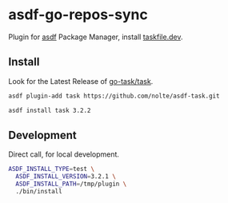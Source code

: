 # asdf-go-repos-sync
Plugin for [asdf](https://github.com/asdf-vm/asdf) Package Manager, install [taskfile.dev](https://taskfile.dev/#/).

## Install

Look for the Latest Release of [go-task/task](https://github.com/go-task/task/releases).

```sh
asdf plugin-add task https://github.com/nolte/asdf-task.git

asdf install task 3.2.2
```

## Development


Direct call, for local development.
```sh
ASDF_INSTALL_TYPE=test \
  ASDF_INSTALL_VERSION=3.2.1 \
  ASDF_INSTALL_PATH=/tmp/plugin \
  ./bin/install
```
